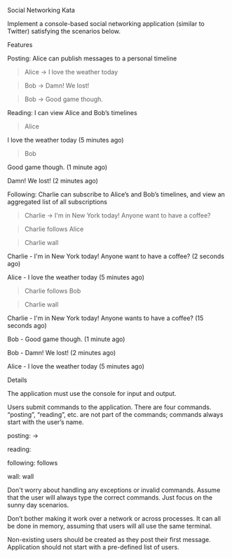 Social Networking Kata

Implement a console-based social networking application (similar to Twitter) satisfying the scenarios below.

Features

Posting: Alice can publish messages to a personal timeline

> Alice -> I love the weather today

> Bob -> Damn! We lost!

> Bob -> Good game though.

Reading: I can view Alice and Bob’s timelines

> Alice

I love the weather today (5 minutes ago)

> Bob

Good game though. (1 minute ago)

Damn! We lost! (2 minutes ago)

Following: Charlie can subscribe to Alice’s and Bob’s timelines, and view an aggregated list of all subscriptions

> Charlie -> I'm in New York today! Anyone want to have a coffee?

> Charlie follows Alice

> Charlie wall

Charlie - I'm in New York today! Anyone want to have a coffee? (2 seconds ago)

Alice - I love the weather today (5 minutes ago)

> Charlie follows Bob

> Charlie wall

Charlie - I'm in New York today! Anyone wants to have a coffee? (15 seconds ago)

Bob - Good game though. (1 minute ago)

Bob - Damn! We lost! (2 minutes ago)

Alice - I love the weather today (5 minutes ago)

Details

The application must use the console for input and output.

Users submit commands to the application. There are four commands. “posting”, “reading”, etc. are not part of the commands; commands always start with the user’s name.

posting: ->

reading:

following: follows

wall: wall

Don't worry about handling any exceptions or invalid commands. Assume that the user will always type the correct commands. Just focus on the sunny day scenarios.

Don’t bother making it work over a network or across processes. It can all be done in memory, assuming that users will all use the same terminal.

Non-existing users should be created as they post their first message. Application should not start with a pre-defined list of users.